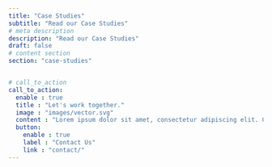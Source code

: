 ```yaml
---
title: "Case Studies"
subtitle: "Read our Case Studies"
# meta description
description: "Read our Case Studies"
draft: false
# content section
section: "case-studies"


# call_to_action
call_to_action:
  enable : true
  title : "Let's work together."
  image : "images/vector.svg"
  content : "Lorem ipsum dolor sit amet, consectetur adipiscing elit. Consequat tristique eget amet, tempus eu at consecttur."
  button:
    enable : true
    label : "Contact Us"
    link : "contact/"
---
```



